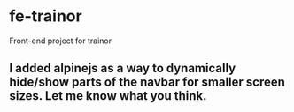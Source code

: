# fe-trainor
Front-end project for trainor

## I added alpinejs as a way to dynamically hide/show parts of the navbar for smaller screen sizes. Let me know what you think.
